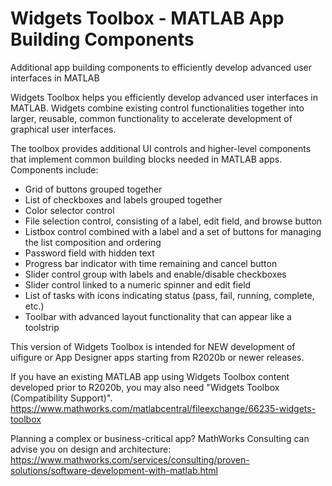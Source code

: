 # Widgets Toolbox - MATLAB App Building Components

Additional app building components to efficiently develop advanced user interfaces in MATLAB


Widgets Toolbox helps you efficiently develop advanced user interfaces in MATLAB. Widgets combine existing control functionalities together into larger, reusable, common functionality to accelerate development of graphical user interfaces. 

The toolbox provides additional UI controls and higher-level components that implement common building blocks needed in MATLAB apps. Components include: 

- Grid of buttons grouped together
- List of checkboxes and labels grouped together
- Color selector control
- File selection control, consisting of a label, edit field, and browse button
- Listbox control combined with a label and a set of buttons for managing the list composition and ordering
- Password field with hidden text
- Progress bar indicator with time remaining and cancel button
- Slider control group with labels and enable/disable checkboxes
- Slider control linked to a numeric spinner and edit field
- List of tasks with icons indicating status (pass, fail, running, complete, etc.)
- Toolbar with advanced layout functionality that can appear like a toolstrip

This version of Widgets Toolbox is intended for NEW development of uifigure or App Designer apps starting from R2020b or newer releases.

If you have an existing MATLAB app using Widgets Toolbox content developed prior to R2020b, you may also need "Widgets Toolbox (Compatibility Support)".  
https://www.mathworks.com/matlabcentral/fileexchange/66235-widgets-toolbox 

Planning a complex or business-critical app? MathWorks Consulting can advise you on design and architecture: https://www.mathworks.com/services/consulting/proven-solutions/software-development-with-matlab.html


